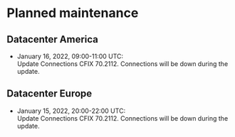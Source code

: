 
# Planned maintenance

## Datacenter America

* January 16, 2022, 09:00-11:00 UTC:  
Update Connections CFIX 70.2112. Connections will be down during the update.

## Datacenter Europe

* January 15, 2022, 20:00-22:00 UTC:  
Update Connections CFIX 70.2112. Connections will be down during the update.
